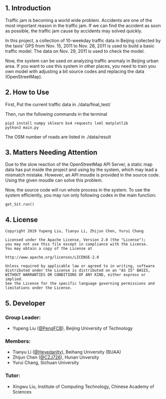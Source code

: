 

## 1. Introduction

Traffic jam is becoming a world wide problem. Accidents are one of the most important reason in the traffic jam. If we can find the accident as soon as possible, the traffic jam cause by accidents may solved quickly. 

In this project, a collection of 10-weekday traffic data in Beijing collected by the taxis' GPS from Nov. 15, 2011 to Nov. 28, 2011 is used to build a basic traffic model. The data on Nov. 29, 2011 is used to check the model.

Now, the system can be used on analyzing traffic anomaly in Beijing urban area. If you want to use this system in other places, you need to train you own model with adjusting a bit source codes and replacing the data (OpenStreetMap).

## 2. How to Use

First, Put the current traffic data in ./data/final_test/

Then, run the following commands in the terminal
```
pip3 install numpy sklearn bs4 requests lxml matplotlib
python3 main.py
```

The OSM number of roads are listed in ./data/result

## 3. Matters Needing Attention

Due to the slow reaction of the OpenStreetMap API Server, a static map data has put inside the project and using by the system, which may lead a mismatch mistake. However, an API moudle is provided in the source code. Using the given moudle can solve this problem.

Now, the source code will run whole process in the system. To use the system efficiently, you may run only following codes in the main function:
```
get_Sit.run()
```

## 4. License

```
Copyright 2019 Yupeng Liu, Tianyu Li, Zhijun Chen, Yurui Chang

Licensed under the Apache License, Version 2.0 (the "License");
you may not use this file except in compliance with the License.
You may obtain a copy of the License at

http://www.apache.org/licenses/LICENSE-2.0

Unless required by applicable law or agreed to in writing, software
distributed under the License is distributed on an "AS IS" BASIS,
WITHOUT WARRANTIES OR CONDITIONS OF ANY KIND, either express or implied.
See the License for the specific language governing permissions and
limitations under the License.
```

## 5. Developer

### Group Leader:
* Yupeng Liu ([@PengFCB](https://github.com/PengFCB)), Beijing University of Technology

### Members:
* Tianyu Li ([@](https://github.com/Heyedanlty)[Heyedanlty](https://github.com/Heyedanlty)), Beihang University (BUAA)
* Zhijun Chen ([@CZJ726](https://github.com/CZJ726)), Hunan Unversity
* Yurui Chang, Sichuan University

### Tutor:
* Xingwu Liu, Institute of Computing Technology, Chinese Academy of Sciences


